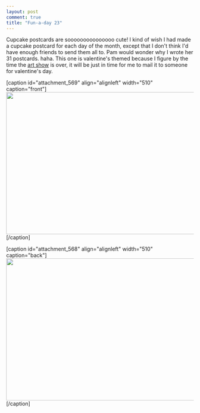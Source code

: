 ```yaml
---
layout: post
comment: true
title: "Fun-a-day 23"
---
```

Cupcake postcards are sooooooooooooooo cute! I kind of wish I had made a cupcake postcard for each day of the month, except that I don't think I'd have enough friends to send them all to. Pam would wonder why I wrote her 31 postcards. haha. This one is valentine's themed because I figure by the time the <a href="http://artclash.com/" target="_blank">art show</a> is over, it will be just in time for me to mail it to someone for valentine's day.

[caption id="attachment_569" align="alignleft" width="510" caption="front"]<a rel="attachment wp-att-569" href="http://ieatcupcakes.com/2011/01/23/fun-a-day-23/postcard1/"><img class="size-medium wp-image-569" title="postcard1" src="http://ieatcupcakes.com/wp-content/uploads/2011/01/postcard1-510x382.jpg" alt="" width="510" height="382" /></a>[/caption]

[caption id="attachment_568" align="alignleft" width="510" caption="back"]<a rel="attachment wp-att-568" href="http://ieatcupcakes.com/2011/01/23/fun-a-day-23/postcard-back/"><img class="size-medium wp-image-568" title="postcard-back" src="http://ieatcupcakes.com/wp-content/uploads/2011/01/postcard-back-510x382.jpg" alt="" width="510" height="382" /></a>[/caption] 
